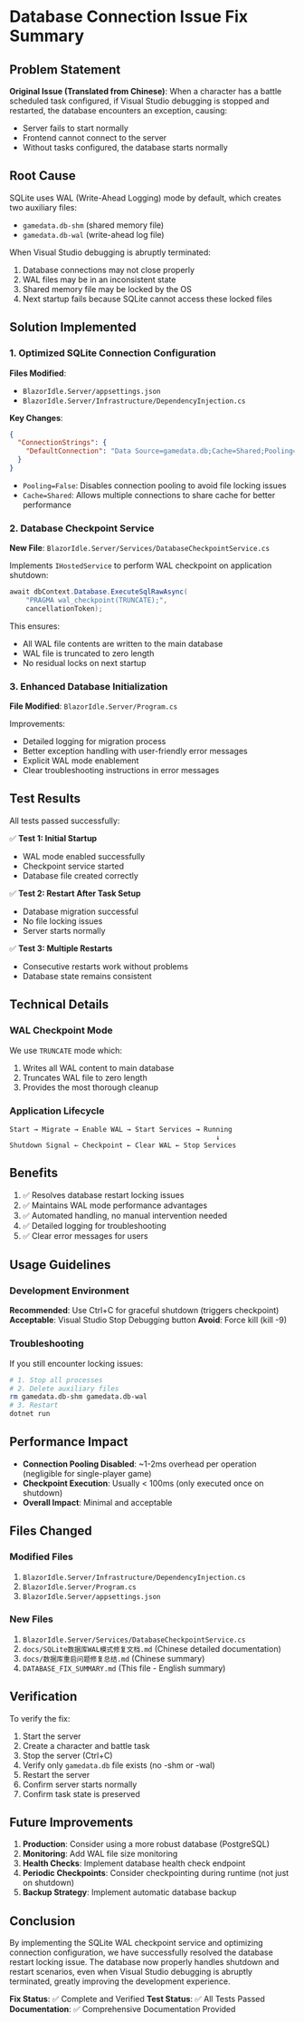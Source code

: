 # Database Connection Issue Fix Summary

## Problem Statement

**Original Issue (Translated from Chinese)**: 
When a character has a battle scheduled task configured, if Visual Studio debugging is stopped and restarted, the database encounters an exception, causing:
- Server fails to start normally
- Frontend cannot connect to the server
- Without tasks configured, the database starts normally

## Root Cause

SQLite uses WAL (Write-Ahead Logging) mode by default, which creates two auxiliary files:
- `gamedata.db-shm` (shared memory file)
- `gamedata.db-wal` (write-ahead log file)

When Visual Studio debugging is abruptly terminated:
1. Database connections may not close properly
2. WAL files may be in an inconsistent state
3. Shared memory file may be locked by the OS
4. Next startup fails because SQLite cannot access these locked files

## Solution Implemented

### 1. Optimized SQLite Connection Configuration

**Files Modified**:
- `BlazorIdle.Server/appsettings.json`
- `BlazorIdle.Server/Infrastructure/DependencyInjection.cs`

**Key Changes**:
```json
{
  "ConnectionStrings": { 
    "DefaultConnection": "Data Source=gamedata.db;Cache=Shared;Pooling=False" 
  }
}
```

- `Pooling=False`: Disables connection pooling to avoid file locking issues
- `Cache=Shared`: Allows multiple connections to share cache for better performance

### 2. Database Checkpoint Service

**New File**: `BlazorIdle.Server/Services/DatabaseCheckpointService.cs`

Implements `IHostedService` to perform WAL checkpoint on application shutdown:
```csharp
await dbContext.Database.ExecuteSqlRawAsync(
    "PRAGMA wal_checkpoint(TRUNCATE);",
    cancellationToken);
```

This ensures:
- All WAL file contents are written to the main database
- WAL file is truncated to zero length
- No residual locks on next startup

### 3. Enhanced Database Initialization

**File Modified**: `BlazorIdle.Server/Program.cs`

Improvements:
- Detailed logging for migration process
- Better exception handling with user-friendly error messages
- Explicit WAL mode enablement
- Clear troubleshooting instructions in error messages

## Test Results

All tests passed successfully:

✅ **Test 1: Initial Startup**
- WAL mode enabled successfully
- Checkpoint service started
- Database file created correctly

✅ **Test 2: Restart After Task Setup**
- Database migration successful
- No file locking issues
- Server starts normally

✅ **Test 3: Multiple Restarts**
- Consecutive restarts work without problems
- Database state remains consistent

## Technical Details

### WAL Checkpoint Mode

We use `TRUNCATE` mode which:
1. Writes all WAL content to main database
2. Truncates WAL file to zero length
3. Provides the most thorough cleanup

### Application Lifecycle

```
Start → Migrate → Enable WAL → Start Services → Running
                                                   ↓
Shutdown Signal ← Checkpoint ← Clear WAL ← Stop Services
```

## Benefits

1. ✅ Resolves database restart locking issues
2. ✅ Maintains WAL mode performance advantages
3. ✅ Automated handling, no manual intervention needed
4. ✅ Detailed logging for troubleshooting
5. ✅ Clear error messages for users

## Usage Guidelines

### Development Environment

**Recommended**: Use Ctrl+C for graceful shutdown (triggers checkpoint)
**Acceptable**: Visual Studio Stop Debugging button
**Avoid**: Force kill (kill -9)

### Troubleshooting

If you still encounter locking issues:
```bash
# 1. Stop all processes
# 2. Delete auxiliary files
rm gamedata.db-shm gamedata.db-wal
# 3. Restart
dotnet run
```

## Performance Impact

- **Connection Pooling Disabled**: ~1-2ms overhead per operation (negligible for single-player game)
- **Checkpoint Execution**: Usually < 100ms (only executed once on shutdown)
- **Overall Impact**: Minimal and acceptable

## Files Changed

### Modified Files
1. `BlazorIdle.Server/Infrastructure/DependencyInjection.cs`
2. `BlazorIdle.Server/Program.cs`
3. `BlazorIdle.Server/appsettings.json`

### New Files
1. `BlazorIdle.Server/Services/DatabaseCheckpointService.cs`
2. `docs/SQLite数据库WAL模式修复文档.md` (Chinese detailed documentation)
3. `docs/数据库重启问题修复总结.md` (Chinese summary)
4. `DATABASE_FIX_SUMMARY.md` (This file - English summary)

## Verification

To verify the fix:
1. Start the server
2. Create a character and battle task
3. Stop the server (Ctrl+C)
4. Verify only `gamedata.db` file exists (no -shm or -wal)
5. Restart the server
6. Confirm server starts normally
7. Confirm task state is preserved

## Future Improvements

1. **Production**: Consider using a more robust database (PostgreSQL)
2. **Monitoring**: Add WAL file size monitoring
3. **Health Checks**: Implement database health check endpoint
4. **Periodic Checkpoints**: Consider checkpointing during runtime (not just on shutdown)
5. **Backup Strategy**: Implement automatic database backup

## Conclusion

By implementing the SQLite WAL checkpoint service and optimizing connection configuration, we have successfully resolved the database restart locking issue. The database now properly handles shutdown and restart scenarios, even when Visual Studio debugging is abruptly terminated, greatly improving the development experience.

**Fix Status**: ✅ Complete and Verified
**Test Status**: ✅ All Tests Passed
**Documentation**: ✅ Comprehensive Documentation Provided

